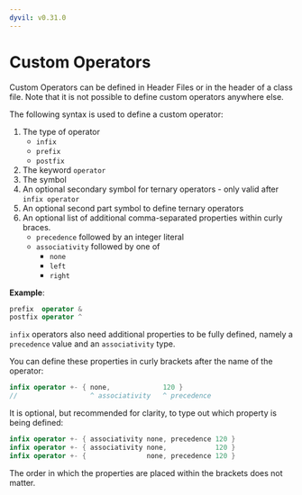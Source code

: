```yaml
---
dyvil: v0.31.0
---
```


# Custom Operators

Custom Operators can be defined in Header Files or in the header of a class file. Note that it is not possible to define custom operators anywhere else.

The following syntax is used to define a custom operator:

1. The type of operator
   * `infix`
   * `prefix`
   * `postfix`
2. The keyword `operator`
3. The symbol
4. An optional secondary symbol for ternary operators - only valid after `infix operator`
5. An optional second part symbol to define ternary operators
6. An optional list of additional comma-separated properties within curly braces.
   * `precedence` followed by an integer literal
   * `associativity` followed by one of
     * `none`
     * `left`
     * `right`

**Example**:

```swift
prefix  operator &
postfix operator ^
```

`infix` operators also need additional properties to be fully defined, namely a `precedence` value and an `associativity` type.

You can define these properties in curly brackets after the name of the operator:

```swift
infix operator +- { none,             120 }
//                  ^ associativity   ^ precedence
```

It is optional, but recommended for clarity, to type out which property is being defined:

```swift
infix operator +- { associativity none, precedence 120 }
infix operator +- { associativity none,            120 }
infix operator +- {               none, precedence 120 }
```

The order in which the properties are placed within the brackets does not matter.

